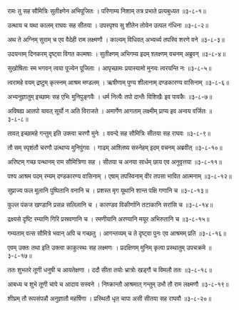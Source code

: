 रामः तु सह सौमित्रिः सुतीक्ष्णेन अभिपूजितः ।
परिणाम्य निशाम् तत्र प्रभाते प्रत्यबुध्यत ॥३-८-१॥

उत्थाय च यथा कालम् राघवः सह सीतया ।
उपस्पृश्य सु शीतेन तोयेन उत्पल गंधिना ॥३-८-२॥

अथ ते अग्निम् सुराम् च एव वैदेही राम लक्ष्मणौ ।
काल्यम् विधिवत् अभ्यर्च्य तपस्वि शरणे वने ॥३-८-३॥

उदयन्तम् दिनकरम् दृष्ट्वा विगत कल्मषाः ।
सुतीक्ष्णम् अभिगम्य इदम् श्लक्ष्णम् वचनम् अब्रुवन् ॥३-८-४॥

सुखोषिताः स्म भगवन् त्वया पूज्येन पूजिताः ।
आपृच्छामः प्रयास्यामो मुनयः त्वरयन्ति नः ॥३-८-५॥

त्वरामहे वयम् द्रष्टुम् कृत्स्नम् आश्रम मण्डलम् ।
ऋषीणाम् पुण्य शीलानाम् दण्डकारण्य वासिनाम् ॥३-८-६॥

अभ्यनुज्ञातुम् इच्छामः सह एभिः मुनिपुङ्गवैः ।
धर्म नित्यैः तपो दान्तैः विशिखैः इव पावकैः ॥३-८-७॥

अविषह्य आतपो यावत् सूर्यो न अति विराजते ।
अमार्गेण आगताम् लक्ष्मीम् प्राप्य इव अन्वय वर्जितः ॥३-८-८॥

तावत् इच्छामहे गन्तुम् इति उक्त्वा चरणौ मुनेः ।
ववन्दे सह सौमित्रिः सीतया सह राघवः ॥३-८-९॥

तौ सम् स्पृशंतौ चरणौ उत्थाप्य मुनिपुंगवः ।
गाढम् आश्लिष्य सस्नेहम् इदम् वचनम् अब्रवीत् ॥३-८-१०॥

अरिष्टम् गच्छ पन्थानम् राम सौमित्रिणा सह ।
सीतया च अनया सार्धम् छाय एव अनुवृत्तया ॥३-८-११॥

पश्य आश्रम पदम् रम्यम् दण्डकारण्य वासिनाम् ।
एषाम् तपस्विनाम् वीर तपसा भावित आत्मनाम् ॥३-८-१२॥

सुप्राज्य फल मूलानि पुष्पितानि वनानि च ।
प्रशस्त मृग यूथानि शान्त पक्षि गणानि च ॥३-८-१३॥

फुल्ल पंकज खण्डानि प्रसन्न सलिलानि च ।
कारण्डव विकीर्णानि तटाकानि सरांसि च ॥३-८-१४॥

द्रक्ष्यसे दृष्टि रम्याणि गिरि प्रस्रवणानि च  ।
रमणीयानि अरण्यानि मयूर अभिरुतानि च ॥३-८-१५॥

गम्यताम् वत्स सौमित्रे भवान् अपि च गच्छतु ।
आगन्तव्यम् च ते दृष्ट्वा पुनः एव आश्रमम् प्रति ॥३-८-१६॥

एवम् उक्तः तथा इति उक्त्वा काकुत्स्थः सह लक्ष्मणः ।
प्रदक्षिणम् मुनिम् कृत्वा प्रस्थातुम् उपचक्रमे ॥३-८-१७॥

ततः शुभतरे तूणी धनुषी च आयतेक्षणा ।
ददौ सीता तयोः भ्रात्रोः खड्गौ च विमलौ ततः ॥३-८-१८॥

आबध्य च शुभे तूणी चापे च आदाय सस्वने ।
निष्क्रान्तौ आश्रमात् गन्तुम् उभौ तौ राम लक्ष्मणौ ॥३-८-१९॥

शीघ्रम् तौ रूपसंपन्नौ अनुज्ञातौ महर्षिणा ।
प्रस्थितौ धृत चापा असी सीतया सह राघवौ ॥३-८-२०॥

